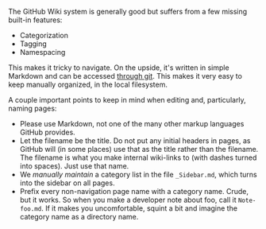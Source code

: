 The GitHub Wiki system is generally good but suffers from a few missing built-in features:

* Categorization
* Tagging
* Namespacing

This makes it tricky to navigate. On the upside, it's written in simple Markdown and can be accessed [through git](_access). This makes it very easy to keep manually organized, in the local filesystem.

A couple important points to keep in mind when editing and, particularly, naming pages:

* Please use Markdown, not one of the many other markup languages GitHub provides.
* Let the filename be the title. Do not put any initial headers in pages, as GitHub will (in some places) use that as the title rather than the filename. The filename is what you make internal wiki-links to (with dashes turned into spaces). Just use that name.
* We _manually maintain_ a category list in the file `_Sidebar.md`, which turns into the sidebar on all pages.
* Prefix every non-navigation page name with a category name. Crude, but it works. So when you make a developer note about foo, call it `Note-foo.md`. If it makes you uncomfortable, squint a bit and imagine the category name as a directory name.
